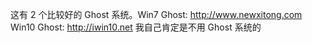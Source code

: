 这有 2 个比较好的 Ghost 系统。Win7 Ghost: http://www.newxitong.com  Win10 Ghost: http://iwin10.net 我自己肯定是不用 Ghost 系统的
